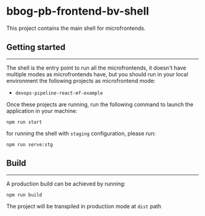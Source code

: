 # bbog-pb-frontend-bv-shell

This project contains the main shell for microfrontends.

## Getting started

---

The shell is the entry point to run all the microfrontends, it doesn't have multiple modes as microfrontends have, but you should run in your local environment the following projects as microfrontend mode:

- `devops-pipeline-react-mf-example`

Once these projects are running, run the following command to launch the application in your machine:

```
npm run start
```

for running the shell with `staging` configuration, please run:

```
npm run serve:stg
```

## Build

---

A production build can be achieved by running:

```
npm run build
```

The project will be transpiled in production mode at `dist` path
